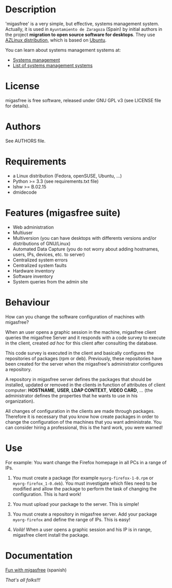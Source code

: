 Description
===========

'migasfree' is a very simple, but effective, systems management system. Actually, it is used in `Ayuntamiento de Zaragoza` (Spain) by initial authors in the project **migration to open source software for desktops**. They use [AZLinux distribution](http://zaragozaciudad.net/azlinux), which is based on [Ubuntu](http://www.ubuntu.com/).

You can learn about systems management systems at:

* [Systems management](http://en.wikipedia.org/wiki/Systems_management)
* [List of systems management systems](http://en.wikipedia.org/wiki/List_of_systems_management_systems)


License
=======

migasfree is free software, released under GNU GPL v3 (see LICENSE file for details).


Authors
=======

See AUTHORS file.


Requirements
============

* a Linux distribution (Fedora, openSUSE, Ubuntu, ...)
* Python >= 3.3 (see requirements.txt file)
* lshw >= B.02.15
* dmidecode


Features (migasfree suite)
==========================

* Web administration
* Multiuser
* Multiversion (you can have desktops with differents versions and/or distributions of GNU/Linux)
* Automated Data Capture (you do not worry about adding hostnames, users, IPs, devices, etc. to server)
* Centralized system errors
* Centralized system faults
* Hardware inventory
* Software inventory
* System queries from the admin site


Behaviour
=========

How can you change the software configuration of machines with migasfree?

When an user opens a graphic session in the machine, migasfree client queries the migasfree Server and it responds with a code survey to execute in the client, created *ad hoc* for this client after consulting the database.

This code survey is executed in the client and basically configures the repositories of packages (rpm or deb). Previously, these repositories have been created for the server when the migasfree's administrator configures a repository.

A repository in migasfree server defines the packages that should be installed, updated or removed in the clients in function of attributes of client computer: **HOSTNAME**, **USER**, **LDAP CONTEXT**, **VIDEO CARD**, ... (the administrator defines the properties that he wants to use in his organization).

All changes of configuration in the clients are made through packages. Therefore it is necessary that you know how create packages in order to change the configuration of the machines that you want administrate. You can consider hiring a professional, this is the hard work, you were warned!


Use
===

For example: You want change the Firefox homepage in all PCs in a range of IPs.

1. You must create a package (for example `myorg-firefox-1-0.rpm` or `myorg-firefox_1-0.deb`). You must investigate which files need to be modified and allow the package to perform the task of changing the configuration. This is hard work!

2. You must upload your package to the server. This is simple!

3. You must create a repository in migasfree server. Add your package `myorg-firefox` and define the range of IPs. This is easy!

4. *Voilà!* When a user opens a graphic session and his IP is in range, migasfree client install the package.


Documentation
=============

[Fun with migasfree](http://fun-with-migasfree.readthedocs.org/) (spanish)


*That's all folks!!!*
